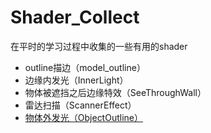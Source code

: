 # Shader_Collect
在平时的学习过程中收集的一些有用的shader

- outline描边（model_outline）
- 边缘内发光（InnerLight）
- 物体被遮挡之后边缘特效（SeeThroughWall）
- 雷达扫描（ScannerEffect）
- [物体外发光（ObjectOutline）](https://willweissman.wordpress.com/tutorials/shaders/unity-shaderlab-object-outlines/)
